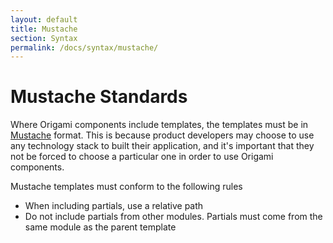 ```yaml
---
layout: default
title: Mustache
section: Syntax
permalink: /docs/syntax/mustache/
---
```


# Mustache Standards

Where Origami components include templates, the templates must be in [Mustache](http://mustache.github.io/) format.  This is because product developers may choose to use any technology stack to built their application, and it's important that they not be forced to choose a particular one in order to use Origami components.

Mustache templates must conform to the following rules

* When including partials, use a relative path
* Do not include partials from other modules.  Partials must come from the same module as the parent template
